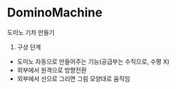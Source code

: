 # DominoMachine
도미노 기차 만들기


1. 구상 단계
- 도미노 자동으로 만들어주는 기능(공급부는 수직으로, 수평 X)
- 외부에서 원격으로 방향전환
- 외부에서 선으로 그리면 그림 모양대로 움직임
